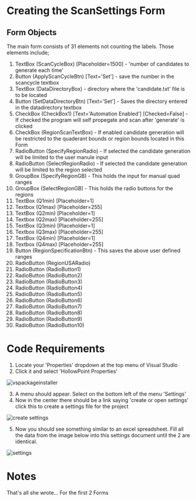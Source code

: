 # Creating the ScanSettings Form

## Form Objects

The main form consists of 31 elements not counting the labels. Those elements include;

1. TextBox (ScanCycleBox) [Placeholder=1500] - 'number of candidates to generate each time'
2. Button (ApplyScanCycleBtn) [Text='Set'] - save the number in the scancycle textbox
3. TextBox (DataDirectoryBox) - directory where the 'candidate.txt' file is to be located 
4. Button (SetDataDirectoryBtn) [Text='Set'] - Saves the directory entered in the datadirectory textbox
5. CheckBox (CheckBox1) [Text='Automation Enabled'] [Checked=False] - If checked the program will self propegate and scan after 'generate' is clicked
6. CheckBox (RegionScanTextBox) - If enabled candidate generation will be restricted to the quaderant bounds or region bounds located in this Form
7. RadioButton (SpecifyRegionRadio) - If selected the candidate generation will be limited to the user manule input
8. RadioButton (SelectRegionRadio) - If selected the candidate generation will be limited to the region selected
9. GroupBox (SpecifyRegionGB) - This holds the input for manual quad ranges
10. GroupBox (SelectRegionGB) - This holds the radio buttons for the regions
11. TextBox (Q1min) [Placeholder=1]
12. Textbox (Q1max) [Placeholder=255]
13. TextBox (Q2min) [Placeholder=1]
14. Textbox (Q2max) [Placeholder=255]
15. TextBox (Q3min) [Placeholder=1]
16. Textbox (Q3max) [Placeholder=255]
17. TextBox (Q4min) [Placeholder=1]
18. Textbox (Q4max) [Placeholder=255]
19. Button (RegionSpecificationBtn) - This saves the above user defined ranges
20. RadioButton (RegionUSARadio)
21. RadioButton (RadioButton1)
22. RadioButton (RadioButton2)
23. RadioButton (RadioButton3)
24. RadioButton (RadioButton4)
25. RadioButton (RadioButton5)
26. RadioButton (RadioButton6)
27. RadioButton (RadioButton7)
28. RadioButton (RadioButton8)
29. RadioButton (RadioButton9)
30. RadioButton (RadioButton10) 



# Code Requirements

1. Locate your 'Properties' dropdown at the top menu of Visual Studio
2. Click it and select 'HollowPoint Properties'

![vspackageinstaller](https://github.com/blackmagic2023/HollowPoint/assets/149164084/6c9edf8e-2aa6-43f1-b6fa-8a828dda5d7d)

3. A menu should appear. Select on the bottom left of the menu 'Settings'
4. Now in the center there should be a link saying 'create or open settings' click this to create a settings file for the project

![create settings](https://github.com/blackmagic2023/HollowPoint/assets/149164084/a634b937-e27f-4442-be4f-b0ccd9d6d360)

5. Now you should see something similar to an excel spreadsheet. Fill all the data from the image below into this settings document until the 2 are identical.

![settings](https://github.com/blackmagic2023/HollowPoint/assets/149164084/0b612433-8afa-4bdd-9f76-ed8ff9f8752c)




# Notes

That's all she wrote... For the first 2 Forms


